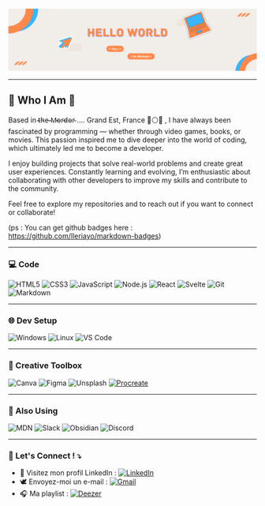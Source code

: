 
![cover](https://github.com/MickaelTomellini/MickaelTomellini/blob/6456669c88e4ba3acffd1e6b4edfc1de39e966f7/img/Banni%C3%A8re%20LinkedIn%20gris%20illustration%20minimaliste%20d%C3%A9veloppeur%20web%20(1).png)

---

## 🎸 Who I Am 🦝

Based in  ̴t̴h̴e̴ ̴M̴o̴r̴d̴o̴r̴  .... Grand Est, France 🔵⚪🔴
, I have always been fascinated by programming — whether through video games, books, or movies. This passion inspired me to dive deeper into the world of coding, which ultimately led me to become a developer.

I enjoy building projects that solve real-world problems and create great user experiences. Constantly learning and evolving, I’m enthusiastic about collaborating with other developers to improve my skills and contribute to the community.

Feel free to explore my repositories and to reach out if you want to connect or collaborate!

(ps : You can get github badges here : https://github.com/Ileriayo/markdown-badges)


---

### 💻️ Code 

![HTML5](https://img.shields.io/badge/HTML5-E34F26?style=for-the-badge&logo=html5&logoColor=white)
![CSS3](https://img.shields.io/badge/CSS3-1572B6?style=for-the-badge&logo=css3&logoColor=white)
![JavaScript](https://img.shields.io/badge/JavaScript-F7DF1E?style=for-the-badge&logo=javascript&logoColor=black)
![Node.js](https://img.shields.io/badge/Node.js-339933?style=for-the-badge&logo=nodedotjs&logoColor=white)
![React](https://img.shields.io/badge/React-61DAFB?style=for-the-badge&logo=react&logoColor=black)
![Svelte](https://img.shields.io/badge/Svelte-FF3E00?style=for-the-badge&logo=svelte&logoColor=white)
![Git](https://img.shields.io/badge/Git-F05032?style=for-the-badge&logo=git&logoColor=white)
![Markdown](https://img.shields.io/badge/Markdown-000000?style=for-the-badge&logo=markdown&logoColor=white)

---

### 🌐 Dev Setup

![Windows](https://img.shields.io/badge/Windows-0078D6?style=for-the-badge&logo=windows&logoColor=white)
![Linux](https://img.shields.io/badge/Linux-FCC624?style=for-the-badge&logo=linux&logoColor=black)
![VS Code](https://img.shields.io/badge/VS_Code-007ACC?style=for-the-badge&logo=visual-studio-code&logoColor=white)



---

### 🎨 Creative Toolbox

![Canva](https://img.shields.io/badge/Canva-00C4CC?style=for-the-badge&logo=canva&logoColor=white)
![Figma](https://img.shields.io/badge/Figma-F24E1E?style=for-the-badge&logo=figma&logoColor=white)
![Unsplash](https://img.shields.io/badge/Unsplash-000000?style=for-the-badge&logo=unsplash&logoColor=white)
[![Procreate](https://img.shields.io/badge/Procreate-7B2CBF?style=for-the-badge&logo=procreate&logoColor=FF6F00)](https://procreate.com/)

---

### 🧰 Also Using

![MDN](https://img.shields.io/badge/MDN_Web_Docs-black?style=for-the-badge&logo=mdnwebdocs&logoColor=white)
![Slack](https://img.shields.io/badge/Slack-4A154B?style=for-the-badge&logo=slack&logoColor=white)
![Obsidian](https://img.shields.io/badge/Obsidian-483699?style=for-the-badge&logo=obsidian&logoColor=white)
![Discord](https://img.shields.io/badge/Discord-7B2CBF?style=for-the-badge&logo=discord&logoColor=FF6F00)



---

### 📮 Let's Connect ! ⤵️

- 💼 Visitez mon profil LinkedIn : [![LinkedIn](https://img.shields.io/badge/LinkedIn-0A66C2?style=for-the-badge&logo=linkedin&logoColor=white)](https://linkedin.com/in/ton-profil)
- 🕊️ Envoyez-moi un e-mail : [![Gmail](https://img.shields.io/badge/Gmail-D14836?style=for-the-badge&logo=gmail&logoColor=white)](mailto:ton.email@gmail.com)
- 🎧 Ma playlist : [![Deezer](https://img.shields.io/badge/Deezer-7B2CBF?style=for-the-badge&logo=deezer&logoColor=FF6F00)](https://www.deezer.com/fr/playlist/13966158481?host=6474068841&utm_campaign=clipboard-generic&utm_source=user_sharing&utm_content=playlist-13966158481&deferredFl=1)
